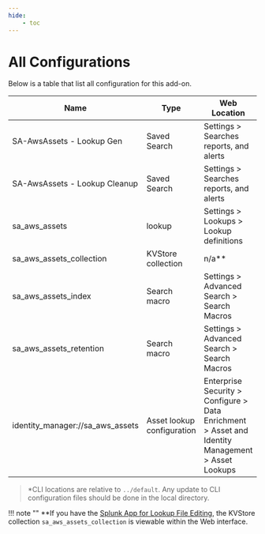 ```yaml
---
hide:
    - toc
---
```

# All Configurations

Below is a table that list all configuration for this add-on.

Name | Type | Web Location | CLI Location\* | Description
---- | ---- | ------------ | ------------- | -----------
SA-AwsAssets - Lookup Gen | Saved Search | Settings > Searches reports, and alerts | savedsearches.conf | Populates the lookup file `sa_aws_assets`.
SA-AwsAssets - Lookup Cleanup | Saved Search | Settings > Searches reports, and alerts | savedsearches.conf | removes old entries from kvstore lookup: `sa_aws_assets`.
sa_aws_assets | lookup | Settings > Lookups > Lookup definitions | transforms.conf | Lookup definition for the KVstore collection `sa_aws_assets_collection`.
sa_aws_assets_collection | KVStore collection | n/a\*\* | collections.conf | KVstore configuration.
sa_aws_assets_index | Search macro | Settings > Advanced Search > Search Macros | macros.conf | Index definition for the aws index that contains the sourcetype `aws:metadata`.
sa_aws_assets_retention | Search macro | Settings > Advanced Search > Search Macros | macros.conf | The amount of time for the device not being updated before it is removed from the lookup. `default "-2d"`
identity_manager://sa_aws_assets | Asset lookup configuration | Enterprise Security > Configure > Data Enrichment > Asset and Identity Management > Asset Lookups | inputs.conf | Asset configuration lookup to load AWS assets into the asset database.

> \*CLI locations are relative to `../default`. Any update to CLI configuration files should be done in the local directory.

!!! note ""
    **If you have the [Splunk App for Lookup File Editing](https://splunkbase.splunk.com/app/263), the KVStore collection `sa_aws_assets_collection` is viewable within the Web interface.
